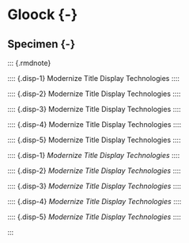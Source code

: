 # Gloock {-}

## Specimen {-}

::: {.rmdnote}

:::: {.disp-1}
Modernize Title Display Technologies
::::

:::: {.disp-2}
Modernize Title Display Technologies
::::

:::: {.disp-3}
Modernize Title Display Technologies
::::

:::: {.disp-4}
Modernize Title Display Technologies
::::

:::: {.disp-5}
Modernize Title Display Technologies
::::

:::: {.disp-1}
_Modernize Title Display Technologies_
::::

:::: {.disp-2}
_Modernize Title Display Technologies_
::::

:::: {.disp-3}
_Modernize Title Display Technologies_
::::

:::: {.disp-4}
_Modernize Title Display Technologies_
::::

:::: {.disp-5}
_Modernize Title Display Technologies_
::::

:::

<link rel="preconnect" href="https://fonts.googleapis.com">
<link rel="preconnect" href="https://fonts.gstatic.com" crossorigin>
<link href="https://fonts.googleapis.com/css2?family=Gloock&display=swap" rel="stylesheet">

<style type="text/css">
.rmdnote { font-family: "Gloock", serif; }
.rmdnote .disp-1 { font-size: 2.5rem; }
.rmdnote .disp-2 { font-size: 2rem; }
.rmdnote .disp-3 { font-size: 1.5rem; }
.rmdnote .disp-4 { font-size: 1.2rem; }
.rmdnote .disp-5 { font-size: 1rem; }
</style>
